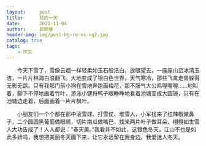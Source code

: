 ```yaml
---
layout:     post
title:      我的一天
date:       2021-11-04
author:     郭熙睿
header-img: img/post-bg-re-vs-ng2.jpg
catalog: true
tags:
    - 作文
---
```

　　今天下雪了，雪像云烟一样轻柔如玉石般洁白。放眼望去，一座座山峦冰清玉洁，一片片林海白浪翻飞。大地变成了银白色世界。天气寒冷，那些飞禽走兽躲得无影无踪。只有我那门前小狗在雪地奔跑画梅花，那不服气大公鸡喔喔喔……地叫着，脚下不停地画着竹叶，游泳小健将鸭子眼睁睁地看着池塘变成大圆镜，只有在池塘边走着，后面画着一片片枫叶。

　　小朋友们一个个都在那中滚雪球、打雪仗、堆雪人，小军找来了红辣椒做鼻子，二个圆圆黑葡萄做眼睛，切片南瓜做嘴巴，找来两片叶子做耳朵，栩栩如生雪人大功告成了！人人都说：“春天美。”我看并不如此，这银色冬天，江山不也是如此多娇吗，我想把美丽冬天画下来，让它永远留在我身边，我爱迷人冬天。
